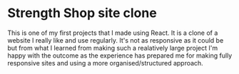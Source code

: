 # Strength Shop site clone

This is one of my first projects that I made using React. It is a clone of a website I really like and use regularly. It's not as responsive as it could be but from what I learned from making such a realatively large project I'm happy with the outcome as the experience has prepared me for making fully responsive sites and using a more organised/structured approach.
